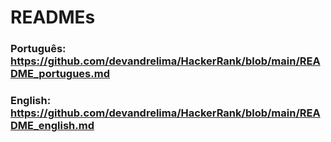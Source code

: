 # READMEs

### Português: <https://github.com/devandrelima/HackerRank/blob/main/README_portugues.md>

### English: <https://github.com/devandrelima/HackerRank/blob/main/README_english.md>
